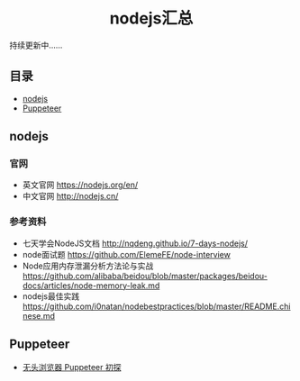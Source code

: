<h1 align="center">nodejs汇总</h1>


持续更新中……


## 目录

* [nodejs](#nodejs)
* [Puppeteer](#Puppeteer)


## nodejs
### 官网
- 英文官网  https://nodejs.org/en/
- 中文官网  http://nodejs.cn/

### 参考资料
- 七天学会NodeJS文档  http://nqdeng.github.io/7-days-nodejs/
- node面试题  https://github.com/ElemeFE/node-interview
- Node应用内存泄漏分析方法论与实战 https://github.com/alibaba/beidou/blob/master/packages/beidou-docs/articles/node-memory-leak.md
- nodejs最佳实践   https://github.com/i0natan/nodebestpractices/blob/master/README.chinese.md


## Puppeteer
* [无头浏览器 Puppeteer 初探](https://juejin.im/post/59e5a86c51882578bf185dba)

